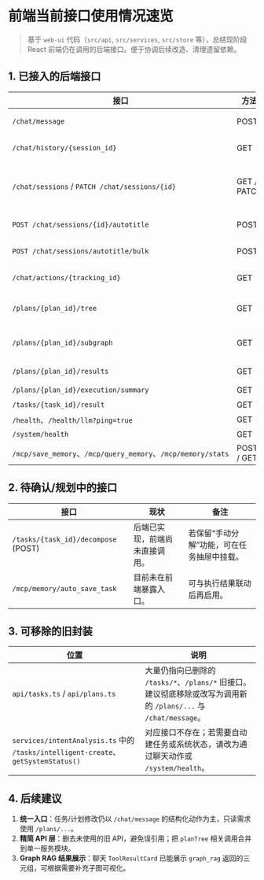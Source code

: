 # 前端当前接口使用情况速览

> 基于 `web-ui` 代码（`src/api`, `src/services`, `src/store` 等），总结现阶段 React 前端仍在调用的后端接口。便于协调后续改造、清理遗留依赖。

## 1. 已接入的后端接口

| 接口 | 方法 | 前端入口 | 主要用途 |
| --- | --- | --- | --- |
| `/chat/message` | POST | `store/chat.ts:733` | 结构化聊天入口，提交用户消息并触发 LLM 动作。 |
| `/chat/history/{session_id}` | GET | `store/chat.ts:1210` | 恢复会话历史（包含 `metadata.tool_results`）。 |
| `/chat/sessions` / `PATCH /chat/sessions/{id}` | GET / PATCH | `store/chat.ts:356`、`chat.ts:1334` | 列表/更新会话、切换默认 Web Search Provider、手动命名会话（写入 `is_user_named`）。 |
| `POST /chat/sessions/{id}/autotitle` | POST | `store/chat.ts:1244`、`ChatSidebar` 操作菜单 | 自动生成/刷新会话标题，支持强制重命名。 |
| `POST /chat/sessions/autotitle/bulk` | POST | （预留，当前仅后端调用） | 批量补全历史会话标题，前端可在后续设置页挂载。 |
| `/chat/actions/{tracking_id}` | GET | `store/chat.ts:1008` | 轮询异步动作并合并 `tool_results`。 |
| `/plans/{plan_id}/tree` | GET | `api/planTree.ts:33`（被 `ChatMainArea`、任务抽屉等调用） | 读取完整 PlanTree。 |
| `/plans/{plan_id}/subgraph` | GET | `api/planTree.ts:41`（聊天 Request Subgraph） | 获取局部子图。 |
| `/plans/{plan_id}/results` | GET | `api/planTree.ts:58`（执行结果面板） | 拉取计划内任务执行结果。 |
| `/plans/{plan_id}/execution/summary` | GET | `api/planTree.ts:70` | 聚合执行统计。 |
| `/tasks/{task_id}/result` | GET | `api/planTree.ts:66` | 单节点执行结果详情。 |
| `/health`、`/health/llm?ping=true` | GET | `api/client.ts` | 前端启动健康检查。 |
| `/system/health` | GET | `App.tsx:55` | 仪表盘展示综合状态。 |
| `/mcp/save_memory`、`/mcp/query_memory`、`/mcp/memory/stats` | POST / GET | `pages/Memory.tsx`、`store/chat.ts:1294` | 记忆管理。 |

## 2. 待确认/规划中的接口

| 接口 | 现状 | 备注 |
| --- | --- | --- |
| `/tasks/{task_id}/decompose` (POST) | 后端已实现，前端尚未直接调用。 | 若保留“手动分解”功能，可在任务抽屉中挂载。 |
| `/mcp/memory/auto_save_task` | 目前未在前端暴露入口。 | 可与执行结果联动后再启用。 |

## 3. 可移除的旧封装

| 位置 | 说明 |
| --- | --- |
| `api/tasks.ts` / `api/plans.ts` | 大量仍指向已删除的 `/tasks/*`、`/plans/*` 旧接口。建议彻底移除或改写为调用新的 `/plans/...` 与 `/chat/message`。 |
| `services/intentAnalysis.ts` 中的 `/tasks/intelligent-create`、`getSystemStatus()` | 对应接口不存在；若需要自动建任务或系统状态，请改为通过聊天动作或 `/system/health`。 |

## 4. 后续建议

1. **统一入口**：任务/计划修改仍以 `/chat/message` 的结构化动作为主，只读需求使用 `/plans/...`。
2. **精简 API 层**：删去未使用的旧 API，避免误引用；把 `planTree` 相关调用合并到单一服务模块。
3. **Graph RAG 结果展示**：聊天 `ToolResultCard` 已能展示 `graph_rag` 返回的三元组，可根据需要补充子图可视化。
